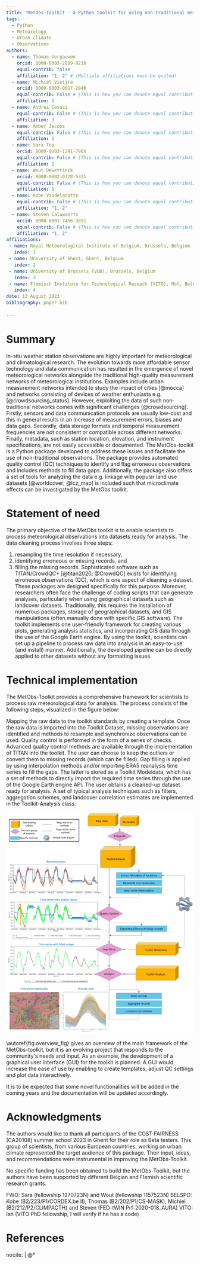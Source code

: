 ```yaml
---
title: 'MetObs-Toolkit - a Python toolkit for using non-traditional meteorological observations'
tags:
  - Python
  - Meteorology
  - Urban climate
  - Observations
authors:
  - name: Thomas Vergauwen
    orcid: 0000-0003-2899-9218
    equal-contrib: false
    affiliation: "1, 2" # (Multiple affiliations must be quoted)
  - name: Michiel Vieijra
    orcid: 0000-0003-0817-2846
    equal-contrib: False # (This is how you can denote equal contributions between multiple authors)
    affiliation: 1
  - name: Andrei Covaci
    equal-contrib: False # (This is how you can denote equal contributions between multiple authors)
    affiliation: 3
  - name: Amber Jacobs
    equal-contrib: False # (This is how you can denote equal contributions between multiple authors)
    affiliation: 1
  - name: Sara Top
    orcid: 0000-0003-1281-790X
    equal-contrib: False # (This is how you can denote equal contributions between multiple authors)
    affiliation: 1
  - name: Wout Dewettinck
    orcid: 0000-0002-0728-5331
    equal-contrib: False # (This is how you can denote equal contributions between multiple authors)
    affiliation: 1
  - name: Kobe Vandelanotte
    equal-contrib: False # (This is how you can denote equal contributions between multiple authors)
    affiliation: "1, 2"
  - name: Steven Caluwaerts
    orcid: 0000-0001-7456-3891
    equal-contrib: False # (This is how you can denote equal contributions between multiple authors)
    affiliation: "1, 2"
affiliations:
 - name: Royal Meteorological Institute of Belgium, Brussels, Belgium
   index: 1
 - name: University of Ghent, Ghent, Belgium
   index: 2
 - name: University of Brussels (VUB), Brussels, Belgium
   index: 3
 - name: Flemisch Institute for Technological Reseach (VITO), Mol, Belgium
   index: 4
date: 13 August 2023
bibliography: paper.bib

---
```



# Summary
In-situ weather station observations are highly important for meteorological and climatological research. The evolution towards more affordable sensor technology and data communication has resulted in the emergence of novel meteorological networks alongside the traditional high-quality measurement networks of meteorological institutions. Examples include urban measurement networks intended to study the impact of cities [@mocca] and networks consisting of devices of weather enthusiasts e.g. [@crowdsourcing_status]. However, exploiting the data of such non-traditional networks comes with significant challenges [@crowdsourcing]. Firstly, sensors and data communication protocols are usually low-cost and this in general results in an increase of measurement errors, biases and data gaps. Secondly, data storage formats and temporal measurement frequencies are not consistent or compatible across different networks. Finally, metadata, such as station location, elevation, and instrument specifications, are not easily accessible or documented.
The MetObs-toolkit is a Python package developed to address these issues and facilitate the use of non-traditional observations. The package provides automated quality control (QC) techniques to identify and flag erroneous observations and includes methods to fill data gaps. Additionally, the package also offers a set of tools for analyzing the data e.g. linkage with popular land use datasets [@worldcover; @lcz_map] is included such that microclimate effects can be investigated by the MetObs toolkit.


# Statement of need
The primary objective of the MetObs toolkit is  to enable scientists to process meteorological observations into datasets ready for analysis. The data cleaning process involves three steps: 
1. resampling the time resolution if necessary, 
2. identifying erroneous or missing records, and 
3. filling the missing records.
Sophisticated software such as TITAN/CrowdQC+  [@titan2020; @CrowdQC] exists for identifying erroneous observations (QC), which is one aspect of cleaning a dataset. These packages are designed specifically for this purpose. Moreover, researchers often face the challenge of coding scripts that can generate analyses, particularly when using geographical datasets such as landcover datasets. Traditionally, this requires the installation of numerous packages, storage of geographical datasets, and GIS manipulations (often manually done with specific GIS software). The toolkit implements one user-friendly framework for creating various plots, generating analysis statistics, and incorporating GIS data through the use of the Google Earth engine.
By using the toolkit, scientists can set up a pipeline to process raw data into analysis in an easy-to-use (and install) manner. Additionally, the developed pipeline can be directly applied to other datasets without any formatting issues.


# Technical implementation

The MetObs-Toolkit provides a comprehensive framework for scientists to process raw meteorological data for analysis. The process consists of the following steps, visualized in the figure below:

Mapping the raw data to the toolkit standards by creating a template. Once the raw data is imported into the Toolkit Dataset, missing observations are identified and methods to resample and synchronize observations can be used.
Quality control is performed in the form of a series of checks. Advanced quality control methods are available through the implementation of TITAN into the toolkit. The user can choose to keep the outliers or convert them to missing records (which can be filled).
Gap filling is applied by using interpolation methods and/or importing ERA5 reanalysis time series to fill the gaps. The latter is stored as a Toolkit Modeldata, which has a set of methods to directly import the required time series through the use of the Google Earth engine API.
The user obtains a cleaned-up dataset ready for analysis. A set of typical analysis techniques such as filters, aggregation schemes, and landcover correlation estimates are implemented in the Toolkit-Analysis class.

![A schematic overview of the main MetObs Toolkit functionalities.\label{fig:overview_fig}](overview_fig.png)

\autoref{fig:overview_fig} gives an overview of the main framework of the MetObs-toolkit, but it is an evolving project that responds to the community's needs and input. As an example, the development of a graphical user interface (GUI) for the toolkit is planned. A GUI would increase the ease of use by enabling to create templates, adjust QC settings and plot data interactively. 

It is to be expected that some novel functionalities will be added in the coming years and the documentation will be updated accordingly. 




# Acknowledgments

The authors would like to thank all participants of the COST FAIRNESS (CA20108) summer school 2023 in Ghent for their role as Beta testers. This group of scientists, from various European countries, working on urban climate represented the target audience of this package. Their input, ideas, and recommendations were instrumental in improving the MetObs-Toolkit.

No specific funding has been obtained to build the MetObs-Toolkit, but the authors have been supported by different Belgian and Flemish scientific research grants.

FWO: Sara (fellowship 1270723N) and Wout (fellowship 1157523N)
BELSPO: Kobe (B2/223/P1/CORDEX.be II), Thomas (B2/202/P1/CS-MASK), Michiel (B2/212/P2/CLIMPACTH) and Steven (FED-tWIN Prf-2020-018_AURA)
VITO: Ian (VITO PhD fellowship, I will verify if he has a code)

# References
nocite: |
  @*
